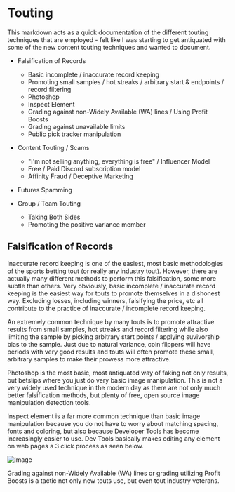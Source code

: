 # Touting

This markdown acts as a quick documentation of the different touting techniques that are employed - felt like I was starting to get antiquated with some of the new content touting techniques and wanted to document.

* Falsification of Records
    * Basic incomplete / inaccurate record keeping
    * Promoting small samples / hot streaks / arbitrary start & endpoints / record filtering
    * Photoshop
    * Inspect Element
    * Grading against non-Widely Available (WA) lines / Using Profit Boosts
    * Grading against unavailable limits
    * Public pick tracker manipulation

* Content Touting / Scams
    * "I'm not selling anything, everything is free" / Influencer Model
    * Free / Paid Discord subscription model
    * Affinity Fraud / Deceptive Marketing
 
* Futures Spamming

* Group / Team Touting
    * Taking Both Sides
    * Promoting the positive variance member
 
## Falsification of Records

Inaccurate record keeping is one of the easiest, most basic methodologies of the sports betting tout (or really any industry tout). However, there are actually many different methods to perform this falsification, some more subtle than others. Very obviously, basic incomplete / inaccurate record keeping is the easiest way for touts to promote themselves in a dishonest way. Excluding losses, including winners, falsifying the price, etc all contribute to the practice of inaccurate / incomplete record keeping. 

An extremely common technique by many touts is to promote attractive results from small samples, hot streaks and record filtering while also limiting the sample by picking arbitrary start points / applying suvivorship bias to the sample. Just due to natural variance, coin flippers will have periods with very good results and touts will often promote these small, arbitrary samples to make their prowess more attractive.

Photoshop is the most basic, most antiquated way of faking not only results, but betslips where you just do very basic image manipulation. This is not a very widely used technique in the modern day as there are not only much better falsification methods, but plenty of free, open source image manipulation detection tools.

Inspect element is a far more common technique than basic image manipulation because you do not have to worry about matching spacing, fonts and coloring, but also because Developer Tools has become increasingly easier to use. Dev Tools basically makes editing any element on web pages a 3 click process as seen below.

![image](https://github.com/user-attachments/assets/7350c9f0-c559-4e20-9bf8-bcf5d1fb6e3e)

Grading against non-Widely Available (WA) lines or grading utilizing Profit Boosts is a tactic not only new touts use, but even tout industry veterans.
